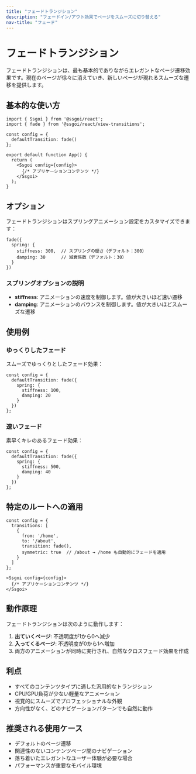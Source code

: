 ```yaml
---
title: "フェードトランジション"
description: "フェードイン/アウト効果でページをスムーズに切り替える"
nav-title: "フェード"
---
```


# フェードトランジション

フェードトランジションは、最も基本的でありながらエレガントなページ遷移効果です。現在のページが徐々に消えていき、新しいページが現れるスムーズな遷移を提供します。

## 基本的な使い方

```tsx
import { Ssgoi } from '@ssgoi/react';
import { fade } from '@ssgoi/react/view-transitions';

const config = {
  defaultTransition: fade()
};

export default function App() {
  return (
    <Ssgoi config={config}>
      {/* アプリケーションコンテンツ */}
    </Ssgoi>
  );
}
```

## オプション

フェードトランジションはスプリングアニメーション設定をカスタマイズできます：

```tsx
fade({
  spring: {
    stiffness: 300,  // スプリングの硬さ（デフォルト：300）
    damping: 30      // 減衰係数（デフォルト：30）
  }
})
```

### スプリングオプションの説明

- **stiffness**: アニメーションの速度を制御します。値が大きいほど速い遷移
- **damping**: アニメーションのバウンスを制御します。値が大きいほどスムーズな遷移

## 使用例

### ゆっくりしたフェード

スムーズでゆっくりとしたフェード効果：

```tsx
const config = {
  defaultTransition: fade({
    spring: {
      stiffness: 100,
      damping: 20
    }
  })
};
```

### 速いフェード

素早くキレのあるフェード効果：

```tsx
const config = {
  defaultTransition: fade({
    spring: {
      stiffness: 500,
      damping: 40
    }
  })
};
```

## 特定のルートへの適用

```tsx
const config = {
  transitions: [
    {
      from: '/home',
      to: '/about', 
      transition: fade(),
      symmetric: true  // /about → /home も自動的にフェードを適用
    }
  ]
};

<Ssgoi config={config}>
  {/* アプリケーションコンテンツ */}
</Ssgoi>
```

## 動作原理

フェードトランジションは次のように動作します：

1. **出ていくページ**: 不透明度が1から0へ減少
2. **入ってくるページ**: 不透明度が0から1へ増加
3. 両方のアニメーションが同時に実行され、自然なクロスフェード効果を作成

## 利点

- すべてのコンテンツタイプに適した汎用的なトランジション
- CPU/GPU負荷が少ない軽量なアニメーション
- 視覚的にスムーズでプロフェッショナルな外観
- 方向性がなく、どのナビゲーションパターンでも自然に動作

## 推奨される使用ケース

- デフォルトのページ遷移
- 関連性のないコンテンツページ間のナビゲーション
- 落ち着いたエレガントなユーザー体験が必要な場合
- パフォーマンスが重要なモバイル環境